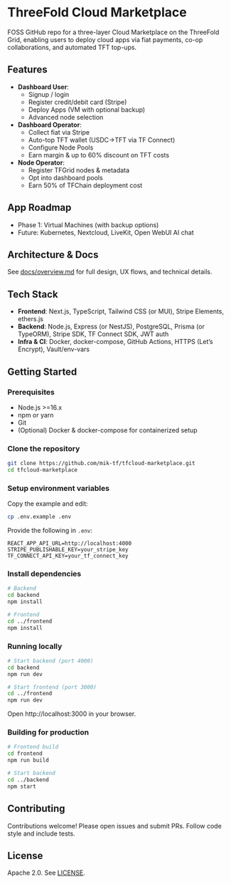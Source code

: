 # ThreeFold Cloud Marketplace

FOSS GitHub repo for a three-layer Cloud Marketplace on the ThreeFold Grid, enabling users to deploy cloud apps via fiat payments, co-op collaborations, and automated TFT top-ups.

## Features

- **Dashboard User**:
  - Signup / login
  - Register credit/debit card (Stripe)
  - Deploy Apps (VM with optional backup)
  - Advanced node selection
- **Dashboard Operator**:
  - Collect fiat via Stripe
  - Auto-top TFT wallet (USDC→TFT via TF Connect)
  - Configure Node Pools
  - Earn margin & up to 60% discount on TFT costs
- **Node Operator**:
  - Register TFGrid nodes & metadata
  - Opt into dashboard pools
  - Earn 50% of TFChain deployment cost

## App Roadmap

- Phase 1: Virtual Machines (with backup options)
- Future: Kubernetes, Nextcloud, LiveKit, Open WebUI AI chat

## Architecture & Docs

See [docs/overview.md](docs/overview.md) for full design, UX flows, and technical details.

## Tech Stack

- **Frontend**: Next.js, TypeScript, Tailwind CSS (or MUI), Stripe Elements, ethers.js
- **Backend**: Node.js, Express (or NestJS), PostgreSQL, Prisma (or TypeORM), Stripe SDK, TF Connect SDK, JWT auth
- **Infra & CI**: Docker, docker-compose, GitHub Actions, HTTPS (Let’s Encrypt), Vault/env-vars

## Getting Started

### Prerequisites

- Node.js >=16.x
- npm or yarn
- Git
- (Optional) Docker & docker-compose for containerized setup

### Clone the repository

```bash
git clone https://github.com/mik-tf/tfcloud-marketplace.git
cd tfcloud-marketplace
```

### Setup environment variables

Copy the example and edit:

```bash
cp .env.example .env
```

Provide the following in `.env`:

```
REACT_APP_API_URL=http://localhost:4000
STRIPE_PUBLISHABLE_KEY=your_stripe_key
TF_CONNECT_API_KEY=your_tf_connect_key
```

### Install dependencies

```bash
# Backend
cd backend
npm install

# Frontend
cd ../frontend
npm install
```

### Running locally

```bash
# Start backend (port 4000)
cd backend
npm run dev

# Start frontend (port 3000)
cd ../frontend
npm run dev
```

Open http://localhost:3000 in your browser.

### Building for production

```bash
# Frontend build
cd frontend
npm run build

# Start backend
cd ../backend
npm start
```

## Contributing

Contributions welcome! Please open issues and submit PRs. Follow code style and include tests.

## License

Apache 2.0. See [LICENSE](LICENSE).